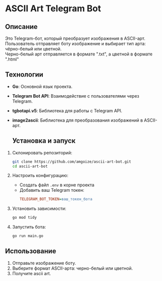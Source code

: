# ASCII Art Telegram Bot

## Описание

Это Telegram-бот, который преобразует изображения в ASCII-арт.  
Пользователь отправляет боту изображение и выбирает тип арта: чёрно-белый или цветной.  
Черно-белый арт отправляется в формате ".txt", а цветной в формате ".html"

## Технологии

- **Go**: Основной язык проекта.
- **Telegram Bot API**: Взаимодействие с пользователями через Telegram.
- **tgbotapi.v5**: Библиотека для работы с Telegram API.
- **image2ascii**: Библиотека для преобразования изображений в ASCII-арт.

  ## Установка и запуск

1. Склонировать репозиторий:
   ```bash
   git clone https://github.com/amgoize/ascii-art-bot.git
   cd ascii-art-bot
   ```

2. Настроить конфигурацию:
   - Создать файл `.env` в корне проекта
   - Добавить ваш Telegram токен:
     ```ini
     TELEGRAM_BOT_TOKEN=ваш_токен_бота
     ```

3. Установить зависимости:
   ```bash
   go mod tidy
   ```

4. Запустить бота:
   ```bash
   go run main.go
   ```

## Использование

1. Отправьте изображение боту.
2. Выберите формат ASCII-арта: черно-белый или цветной.
3. Получите ascii art.
